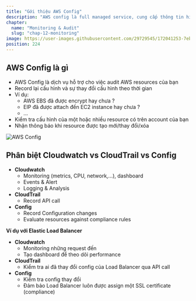 ```yaml
---
title: "Gới thiệu AWS Config"
description: "AWS config là full managed service, cung cấp thông tin history cấu hình, báo notify thì có thay đổi về configuration để đảm bảo security và governance."
chapter:
  name: "Monitoring & Audit"
  slug: "chap-12-monitoring"
image: https://user-images.githubusercontent.com/29729545/172041253-7eb6e911-7513-4656-92e3-4e8cf69d71a0.png
position: 224
---
```


## AWS Config là gì

- AWS Config là dịch vụ hỗ trợ cho việc audit AWS resources của bạn
- Record lại cấu hình và sự thay đổi cấu hình theo thời gian
- Ví dụ:
  - AWS EBS đã được encrypt hay chưa ?
  - EIP đã được attach đến EC2 instance hay chưa ?
  - ...
- Kiểm tra cấu hình của một hoặc nhiều resource có trên account của bạn
- Nhận thông báo khi resource được tạo mới/thay đổi/xóa

![AWS Config](https://user-images.githubusercontent.com/29729545/172041253-7eb6e911-7513-4656-92e3-4e8cf69d71a0.png)

## Phân biệt Cloudwatch vs CloudTrail vs Config

- **Cloudwatch**
  - Monitoring (metrics, CPU, network,...), dashboard
  - Events & Alert
  - Logging & Analysis
- **CloudTrail**
  - Record API call
- **Config**
  - Record Configuration changes
  - Evaluate resources against compliance rules

**Ví dụ với Elastic Load Balancer**

- **Cloudwatch**
  - Monitoring những request đến
  - Tạo dashboard để theo dõi performance
- **CloudTrail**
  - Kiểm tra ai đã thay đổi config của Load Balancer qua API call
- **Config**
  - Kiểm tra config thay đổi
  - Đảm bảo Load Balancer luôn được assign một SSL certificate (compliance)
